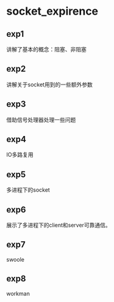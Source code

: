 # socket_expirence

## exp1
讲解了基本的概念：阻塞、非阻塞

## exp2
讲解关于socket用到的一些额外参数

## exp3
借助信号处理器处理一些问题

## exp4
IO多路复用

## exp5
多进程下的socket

## exp6
展示了多进程下的client和server可靠通信。

## exp7
swoole

## exp8
workman